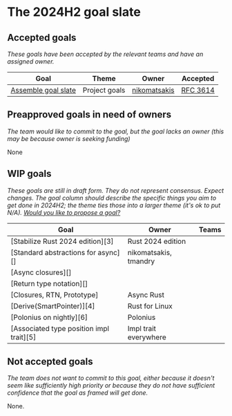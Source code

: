 # The 2024H2 goal slate

## Accepted goals

*These goals have been accepted by the relevant teams and have an assigned owner.*

| Goal                    | Theme         | Owner            | Accepted                                                |
| ----------------------- | ------------- | ---------------- | ------------------------------------------------------- |
| [Assemble goal slate][] | Project goals | [nikomatsakis][] | [RFC 3614](https://github.com/rust-lang/rfcs/pull/3614) |

[nikomatsakis]: https://github.com/nikomatsakis/
[Leadership council]: https://www.rust-lang.org/governance/teams/leadership-council

## Preapproved goals in need of owners

*The team would like to commit to the goal, but the goal lacks an owner (this may be because owner is seeking funding)*

None

## WIP goals

*These goals are still in draft form. They do not represent consensus. Expect changes. The goal column should describe the specific things you aim to get done in 2024H2; the theme ties those into a larger theme (it's ok to put N/A). [Would you like to propose a goal?](../how_to/propose_a_goal.md)*

| Goal                                     | Owner                 | Teams |
| ---------------------------------------- | --------------------- | ----- |
| [Stabilize Rust 2024 edition][3]         | Rust 2024 edition     |       |
| [Standard abstractions for async][]      | nikomatsakis, tmandry |       |
| [Async closures][]                       |                       |       |
| [Return type notation][]                 |                       |       |
| [Closures, RTN, Prototype]               | Async Rust            |       |
| [Derive(SmartPointer)][4]                | Rust for Linux        |       |
| [Polonius on nightly][6]                 | Polonius              |       |
| [Associated type position impl trait][5] | Impl trait everywhere |       |

## Not accepted goals

*The team does not want to commit to this goal, either because it doesn't seem like sufficiently high priority or because they do not have sufficient confidence that the goal as framed will get done.*

None.

[Assemble goal slate]: ./Project-goal-slate.md